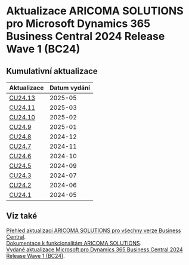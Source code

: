 # Aktualizace ARICOMA SOLUTIONS pro Microsoft Dynamics 365 Business Central 2024 Release Wave 1 (BC24)

## Kumulativní aktualizace

|Aktualizace |Datum vydání  |
|---------|---------|
|[CU24.13](2025-05-CU24.13-Changes_details.md) |2025-05 |
|[CU24.11](2025-03-CU24.11-Changes_details.md) |2025-03 |
|[CU24.10](2025-02-CU24.10-Changes_details.md) |2025-02 |
|[CU24.9](2025-01-CU24.09-Changes_details.md) |2025-01 |
|[CU24.8](2024-12-CU24.08-Changes_details.md) |2024-12 |
|[CU24.7](2024-11-CU24.07-Changes_details.md) |2024-11 |
|[CU24.6](2024-10-CU24.06-Changes_details.md) |2024-10 |
|[CU24.5](2024-09-CU24.05-Changes_details.md) |2024-09 |
|[CU24.3](2024-07-CU24.03-Changes_details.md) |2024-07 |
|[CU24.2](2024-06-CU24.02-Changes_details.md) |2024-06 |
|[CU24.1](2024-05-CU24.01-Changes_details.md) |2024-05 |


<!--
|[CU23.4](2024-02-CU23.4-Changes.md) |2024-02 |
|[CU23.3](2024-01-CU23.3-Changes.md) |2024-01 |
|[CU23.2](2023-12-CU23.2-Changes.md) |2023-12 |
|[CU24.2](2024-06-CU24.02-Changes_details.md) |2024-06 |
|[CU24.3](2024-07-CU24.07-Changes_details.md) |2024-07 |
-->

## Viz také

[Přehled aktualizací ARICOMA SOLUTIONS pro všechny verze Business Central](../../index.md).  
[Dokumentace k funkcionalitám ARICOMA SOLUTIONS](https://aricoma.com/docs/cs-cz/dynamics365/business-central/Solutions/solutions.html).  
[Vydané aktualizace Microsoft pro Dynamics 365 Business Central 2024 Release Wave 1 (BC24)](https://learn.microsoft.com/en-us/dynamics365/business-central/dev-itpro/whatsnew/whatsnew-update-24-5).  

